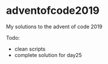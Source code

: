 # adventofcode2019
My solutions to the advent of code 2019

Todo:
- clean scripts
- complete solution for day25
